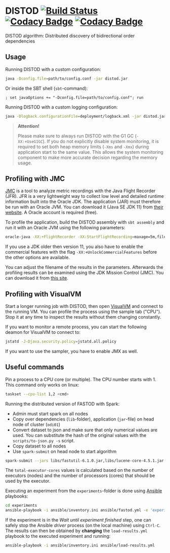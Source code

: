 # DISTOD [![Build Status](https://travis-ci.com/CodeLionX/distod.svg?branch=master)](https://travis-ci.com/CodeLionX/distod) [![Codacy Badge](https://api.codacy.com/project/badge/Grade/eab2894478bf40bda1a1067f826e94cb)](https://www.codacy.com/manual/CodeLionX/distod?utm_source=github.com&amp;utm_medium=referral&amp;utm_content=CodeLionX/distod&amp;utm_campaign=Badge_Grade) [![Codacy Badge](https://api.codacy.com/project/badge/Coverage/eab2894478bf40bda1a1067f826e94cb)](https://www.codacy.com/manual/CodeLionX/distod?utm_source=github.com&utm_medium=referral&utm_content=CodeLionX/distod&utm_campaign=Badge_Coverage)

DISTOD algorithm: Distributed discovery of bidirectional order dependencies

## Usage

Running DISTOD with a custom configuration:

```bash
java -Dconfig.file=path/to/config.conf -jar distod.jar
```

Or inside the SBT shell (`sbt`-command):

```sbtshell
; set javaOptions += "-Dconfig.file=path/to/config.conf"; run
```

Running DISTOD with a custom logging configuration:

```bash
java -Dlogback.configurationFile=deployment/logback.xml -jar distod.jar
```

> **Attention!**
>
> Please make sure to always run DISTOD with the G1 GC (`-XX:+UseG1GC`).
> If you do not explicitly disable system monitoring, it is required to set both heap memory limits (`-Xms` and `-Xmx`) during application start to the same value.
> This allows the system monitoring component to make more accurate decision regarding the memory usage. 

## Profiling with JMC

[JMC](https://www.oracle.com/technetwork/java/javaseproducts/mission-control/index.html) is a tool to analyze metric recordings with the Java Flight Recorder (JFR).
JFR is a very lightweight way to collect low level and detailed runtime information built into the Oracle JDK.
The application (JAR) must therefore be run with an Oracle JVM.
You can download it (Java SE JDK 11) from [their website](https://www.oracle.com/technetwork/java/javase/downloads/jdk11-downloads-5066655.html).
A Oracle account is required (free).

To profile the application, build the DISTOD assembly with `sbt assembly` and run it with an Oracle JVM using the following parameters:

```bash
oracle-java -XX:+FlightRecorder -XX:StartFlightRecording=maxage=5m,filename=distod-1.jfr,dumponexit=true -Dcom.sun.management.jmxremote.autodiscovery=true -jar distod.jar
```

If you use a JDK older then version 11, you also have to enable the commercial features with the flag `-XX:+UnlockCommercialFeatures` before the other options are available.

You can adjust the filename of the results in the parameters.
Afterwards the profiling results can be examined using the JDK Mission Control (JMC).
You can download it from [this site](https://www.oracle.com/technetwork/java/javase/downloads/jmc7-downloads-5868868.html).

## Profiling with VisualVM

Start a longer running job with DISTOD, then open [VisualVM](https://visualvm.github.io/) and connect to the running VM.
You can profile the process using the sample tab ("CPU").
Stop it at any time to inspect the results without them changing constantly.

If you want to monitor a remote process, you can start the following deamon for VisualVM to connect to:

```bash
jstatd -J-Djava.security.policy=jstatd.all.policy
```

If you want to use the sampler, you have to enable JMX as well.

## Useful commands

Pin a process to a CPU core (or multiple).
The CPU number starts with 1.
This command only works on linux:

```bash
taskset --cpu-list 1,2 <cmd>
```

Running the distributed version of FASTOD with Spark:

- Admin must start spark on all nodes
- Copy over dependencies (`lib`-folder), application (`jar`-file) on head node of cluster (`odi01`)
- Convert dataset to json and make sure that only numerical values are used.
  You can substitute the hash of the original values with the `scripts/to-json.py -s` script.
- Copy dataset to all nodes
- Use `spark-submit` on head node to start algorithm

```bash
spark-submit --jars libs/fastutil-6.1.0.jar,libs/lucene-core-4.5.1.jar --class FastODMain --master spark://odin01:7077 --executor-memory 10G --num-executors 2 --executor-cores 10 --total-executor-cores 20 distributed-fastod.jar file:${DATASET}" "${BATCHSIZE}"
```

The `total-executor-cores` values is calculated based on the number of executors (nodes) and the number of processors (cores) that should be used by the executor.

Executing an experiment from the `experiments`-folder is done using [Ansible](https://www.ansible.com/) playbooks:

```bash
cd experiments
ansible-playbook -i ansible/inventory.ini ansible/fastod.yml -e 'experiment=exp1-datasets'
```

If the experiment is in the _Wait until experiment finished_ step, one can safely stop the Ansible _driver_ process (on the local machine) using `Ctrl-C`.
The results can then be obtained by **changing** the `load-results.yml` playbook to the executed experiment and running:

```bash
ansible-playbook -i ansible/inventory.ini ansible/load-results.yml
```
